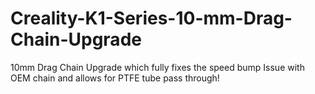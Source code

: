 # Creality-K1-Series-10-mm-Drag-Chain-Upgrade
10mm Drag Chain Upgrade which fully fixes the speed bump Issue with OEM chain and allows for PTFE tube pass through!
